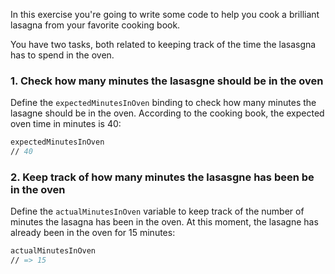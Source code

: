 In this exercise you're going to write some code to help you cook a brilliant lasagna from your favorite cooking book.

You have two tasks, both related to keeping track of the time the lasasgna has to spend in the oven.

### 1. Check how many minutes the lasasgne should be in the oven

Define the `expectedMinutesInOven` binding to check how many minutes the lasagne should be in the oven. According to the cooking book, the expected oven time in minutes is 40:

```fsharp
expectedMinutesInOven
// 40
```

### 2. Keep track of how many minutes the lasasgne has been be in the oven

Define the `actualMinutesInOven` variable to keep track of the number of minutes the lasagna has been in the oven. At this moment, the lasagne has already been in the oven for 15 minutes:

```fsharp
actualMinutesInOven
// => 15
```
